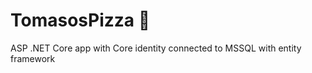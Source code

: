 # TomasosPizza :pizza:
ASP .NET Core app with Core identity connected to MSSQL with entity framework
